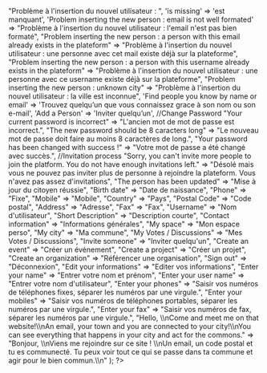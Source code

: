 <?php

return array(

	'Problem inserting the new person : ' => "Problème à l'insertion du nouvel utilisateur : ",
	'is missing' => 'est manquant',
	'Problem inserting the new person : email is not well formated' => "Problème à l'insertion du nouvel utilisateur : l'email n'est pas bien formaté",
	"Problem inserting the new person : a person with this email already exists in the plateform" => "Problème à l'insertion du nouvel utilisateur : une personne avec cet mail existe déjà sur la plateforme",
	"Problem inserting the new person : a person with this username already exists in the plateform" => "Problème à l'insertion du nouvel utilisateur : une personne avec ce username existe déjà sur la plateforme",
	"Problem inserting the new person : unknown city" => "Problème à l'insertion du nouvel utilisateur : la ville est inconnue",
	'Find people you know by name or email' => 'Trouvez quelqu&#146;un que vous connaissez grace à son nom ou son e-mail',
	'Add a Person' => 'Inviter quelqu&#146;un',
	//Change Password
	"Your current password is incorrect" => "L'ancien mot de mot de passe est incorrect.",
	"The new password should be 8 caracters long" => "Le nouveau mot de passe doit faire au moins 8 caractères de long.",
	"Your password has been changed with success !" => "Votre mot de passe a été changé avec succès.",
	//Invitation process
	"Sorry, you can't invite more people to join the platform. You do not have enough invitations left." => "Désolé mais vous ne pouvez pas inviter plus de personne à rejoindre la plateform. Vous n'avez pas assez d'invitations",
	"The person has been updated" => "Mise à jour du citoyen réussie",

	"Birth date" => "Date de naissance",
	"Phone" => "Fixe",
	"Mobile" => "Mobile",
	"Country" => "Pays",
	"Postal Code" => "Code postal",
	"Address" => "Adresse",
	"Fax" => "Fax",
	"Username" => "Nom d'utilisateur",
	"Short Description" => "Description courte",
	"Contact information" => "Informations générales",

	"My space" => "Mon espace perso",
	"My city" => "Ma commune",
	"My Votes / Discussions" => "Mes Votes / Discussions",
	"Invite someone" => "Inviter quelqu'un",
	"Create an event" => "Créer un événement",
	"Create a project" => "Créer un projet",
	"Create an organization" => "Référencer une organisation",
	"Sign out" => "Déconnexion",
	"Edit your informations" => "Editer vos informations",


	"Enter your name" => "Entrer votre nom et prénom",
	"Enter your user name" => "Entrer votre nom d'utilisateur",

	"Enter your phones" => "Saisir vos numéros de téléphones fixes, séparer les numéros par une virgule.",
	"Enter your mobiles" => "Saisir vos numéros de téléphones portables, séparer les numéros par une virgule.",
	"Enter your fax" => "Saisir vos numéros de fax, séparer les numéros par une virgule.",

	"Hello, \\nCome and meet me on that website!\\nAn email, your town and you are connected to your city!\\nYou can see everything that happens in your city and act for the commons." => "Bonjour, \\nViens me rejoindre sur ce site ! \\nUn email, un code postal et tu es communecté. Tu peux voir tout ce qui se passe dans ta commune et agir pour le bien commun.\\n"
	
);

?>